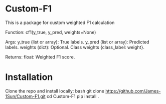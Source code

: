 # Custom-F1
This is a package for custom weighted F1 calculation

Function:
    cf1(y_true, y_pred, weights=None)
    
Args:
    y_true (list or array): True labels.
    y_pred (list or array): Predicted labels.
    weights (dict): Optional. Class weights {class_label: weight}.

Returns:
    float: Weighted F1 score.

# Installation

Clone the repo and install locally:
bash
git clone https://github.com/James-1Sun/Custom-F1.git
cd Custom-F1
pip install .
